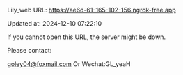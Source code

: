Lily_web URL: https://ae6d-61-165-102-156.ngrok-free.app

Updated at: 2024-12-10 07:22:10

If you cannot open this URL, the server might be down.

Please contact: 

goley04@foxmail.com Or Wechat:GL_yeaH